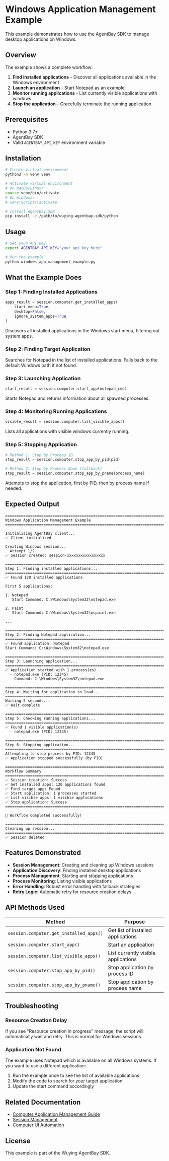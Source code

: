 # Windows Application Management Example

This example demonstrates how to use the AgentBay SDK to manage desktop applications on Windows.

## Overview

The example shows a complete workflow:

1. **Find installed applications** - Discover all applications available in the Windows environment
2. **Launch an application** - Start Notepad as an example
3. **Monitor running applications** - List currently visible applications with windows
4. **Stop the application** - Gracefully terminate the running application

## Prerequisites

- Python 3.7+
- AgentBay SDK
- Valid `AGENTBAY_API_KEY` environment variable

## Installation

```bash
# Create virtual environment
python3 -m venv venv

# Activate virtual environment
# On macOS/Linux:
source venv/bin/activate
# On Windows:
# venv\Scripts\activate

# Install AgentBay SDK
pip install -e /path/to/wuying-agentbay-sdk/python
```

## Usage

```bash
# Set your API key
export AGENTBAY_API_KEY="your_api_key_here"

# Run the example
python windows_app_management_example.py
```

## What the Example Does

### Step 1: Finding Installed Applications

```python
apps_result = session.computer.get_installed_apps(
    start_menu=True,
    desktop=False,
    ignore_system_apps=True
)
```

Discovers all installed applications in the Windows start menu, filtering out system apps.

### Step 2: Finding Target Application

Searches for Notepad in the list of installed applications. Falls back to the default Windows path if not found.

### Step 3: Launching Application

```python
start_result = session.computer.start_app(notepad_cmd)
```

Starts Notepad and returns information about all spawned processes.

### Step 4: Monitoring Running Applications

```python
visible_result = session.computer.list_visible_apps()
```

Lists all applications with visible windows currently running.

### Step 5: Stopping Application

```python
# Method 1: Stop by Process ID
stop_result = session.computer.stop_app_by_pid(pid)

# Method 2: Stop by Process Name (fallback)
stop_result = session.computer.stop_app_by_pname(process_name)
```

Attempts to stop the application, first by PID, then by process name if needed.

## Expected Output

```
================================================================================
Windows Application Management Example
================================================================================

Initializing AgentBay client...
✅ Client initialized

Creating Windows session...
  Attempt 1/2...
✅ Session created: session-xxxxxxxxxxxxxxxxx

================================================================================
Step 1: Finding installed applications...
================================================================================
✅ Found 120 installed applications

First 5 applications:

1. Notepad
   Start Command: C:\Windows\System32\notepad.exe

2. Paint
   Start Command: C:\Windows\System32\mspaint.exe

...

================================================================================
Step 2: Finding Notepad application...
================================================================================
✅ Found application: Notepad
Start Command: C:\Windows\System32\notepad.exe

================================================================================
Step 3: Launching application...
================================================================================
✅ Application started with 1 process(es)
  - notepad.exe (PID: 12345)
    Command: C:\Windows\System32\notepad.exe

================================================================================
Step 4: Waiting for application to load...
================================================================================
Waiting 5 seconds...
✅ Wait complete

================================================================================
Step 5: Checking running applications...
================================================================================
✅ Found 1 visible application(s)
  - notepad.exe (PID: 12345)

================================================================================
Step 6: Stopping application...
================================================================================
Attempting to stop process by PID: 12345
✅ Application stopped successfully (by PID)

================================================================================
Workflow Summary
================================================================================
✅ Session creation: Success
✅ Get installed apps: 120 applications found
✅ Find target app: Found
✅ Start application: 1 processes started
✅ List visible apps: 1 visible applications
✅ Stop application: Success
================================================================================

🎉 Workflow completed successfully!

================================================================================
Cleaning up session...
================================================================================
✅ Session deleted
```

## Features Demonstrated

- **Session Management**: Creating and cleaning up Windows sessions
- **Application Discovery**: Finding installed desktop applications
- **Process Management**: Starting and stopping applications
- **Process Monitoring**: Listing visible applications
- **Error Handling**: Robust error handling with fallback strategies
- **Retry Logic**: Automatic retry for resource creation delays

## API Methods Used

| Method | Purpose |
|--------|---------|
| `session.computer.get_installed_apps()` | Get list of installed applications |
| `session.computer.start_app()` | Start an application |
| `session.computer.list_visible_apps()` | List currently visible applications |
| `session.computer.stop_app_by_pid()` | Stop application by process ID |
| `session.computer.stop_app_by_pname()` | Stop application by process name |

## Troubleshooting

### Resource Creation Delay

If you see "Resource creation in progress" message, the script will automatically wait and retry. This is normal for Windows sessions.

### Application Not Found

The example uses Notepad which is available on all Windows systems. If you want to use a different application:

1. Run the example once to see the list of available applications
2. Modify the code to search for your target application
3. Update the start command accordingly

## Related Documentation

- [Computer Application Management Guide](../../../../../docs/guides/computer-use/computer-application-management.md)
- [Session Management](../../../../../docs/guides/common-features/basics/session-management.md)
- [Computer UI Automation](../../../../../docs/guides/computer-use/computer-ui-automation.md)

## License

This example is part of the Wuying AgentBay SDK.
